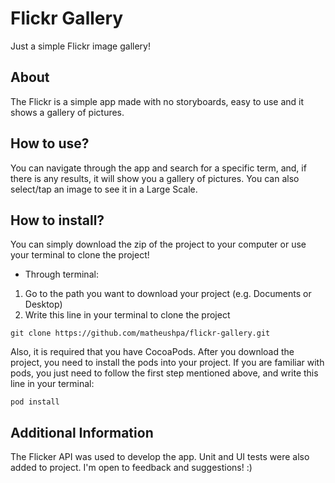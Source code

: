 # Flickr Gallery
Just a simple Flickr image gallery!

## About
The Flickr is a simple app made with no storyboards, easy to use and it shows a gallery of pictures. 

## How to use?
You can navigate through the app and search for a specific term, and, if there is any results, it will show you a gallery of pictures. You can also select/tap an image to see it in a Large Scale.

## How to install?
You can simply download the zip of the project to your computer or use your terminal to clone the project!

- Through terminal:
1. Go to the path you want to download your project (e.g. Documents or Desktop)
2. Write this line in your terminal to clone the project

`git clone https://github.com/matheushpa/flickr-gallery.git`

Also, it is required that you have CocoaPods. After you download the project, you need to install the pods into your project. If you are familiar with pods, you just need to follow the first step mentioned above, and write this line in your terminal:

`pod install`

## Additional Information 
The Flicker API was used to develop the app. Unit and UI tests were also added to project. I'm open to feedback and suggestions! :)
